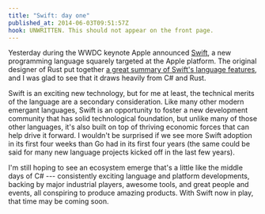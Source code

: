 ```yaml
---
title: "Swift: day one"
published_at: 2014-06-03T09:51:57Z
hook: UNWRITTEN. This should not appear on the front page.
---
```


Yesterday during the WWDC keynote Apple announced [Swift][swift], a new
programming language squarely targeted at the Apple platform. The original
designer of Rust put together [a great summary of Swift's language
features][features], and I was glad to see that it draws heavily from C# and
Rust.

Swift is an exciting new technology, but for me at least, the technical merits
of the language are a secondary consideration. Like many other modern emergant
languages, Swift is an opportunity to foster a new development community that
has solid technological foundation, but unlike many of those other languages,
it's also built on top of thriving economic forces that can help drive it
forward. I wouldn't be surprised if we see more Swift adoption in its first
four weeks than Go had in its first four years (the same could be said for many
new language projects kicked off in the last few years).

I'm still hoping to see an ecosystem emerge that's a little like the middle
days of C# --- consistently exciting language and platform developments,
backing by major industrial players, awesome tools, and great people and
events, all conspiring to produce amazing products. With Swift now in play,
that time may be coming soon.

[features]: http://graydon2.dreamwidth.org/5785.html
[swift]: https://developer.apple.com/swift/
